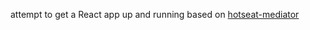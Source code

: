 attempt to get a React app up and running based on [hotseat-mediator](github.com/dvelton/hotseat-mediator)
